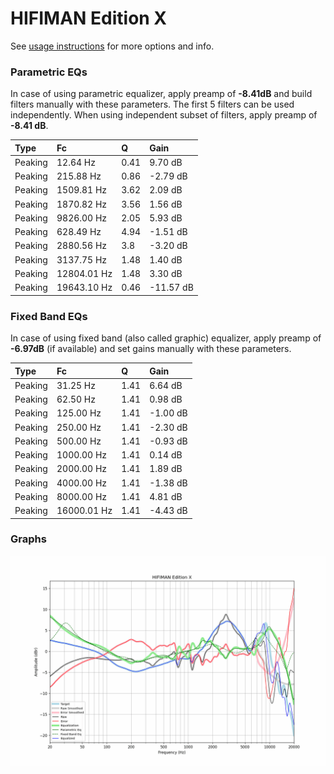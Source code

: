# HIFIMAN Edition X
See [usage instructions](https://github.com/jaakkopasanen/AutoEq#usage) for more options and info.

### Parametric EQs
In case of using parametric equalizer, apply preamp of **-8.41dB** and build filters manually
with these parameters. The first 5 filters can be used independently.
When using independent subset of filters, apply preamp of **-8.41 dB**.

| Type    | Fc          |    Q | Gain      |
|:--------|:------------|:-----|:----------|
| Peaking | 12.64 Hz    | 0.41 | 9.70 dB   |
| Peaking | 215.88 Hz   | 0.86 | -2.79 dB  |
| Peaking | 1509.81 Hz  | 3.62 | 2.09 dB   |
| Peaking | 1870.82 Hz  | 3.56 | 1.56 dB   |
| Peaking | 9826.00 Hz  | 2.05 | 5.93 dB   |
| Peaking | 628.49 Hz   | 4.94 | -1.51 dB  |
| Peaking | 2880.56 Hz  | 3.8  | -3.20 dB  |
| Peaking | 3137.75 Hz  | 1.48 | 1.40 dB   |
| Peaking | 12804.01 Hz | 1.48 | 3.30 dB   |
| Peaking | 19643.10 Hz | 0.46 | -11.57 dB |

### Fixed Band EQs
In case of using fixed band (also called graphic) equalizer, apply preamp of **-6.97dB**
(if available) and set gains manually with these parameters.

| Type    | Fc          |    Q | Gain     |
|:--------|:------------|:-----|:---------|
| Peaking | 31.25 Hz    | 1.41 | 6.64 dB  |
| Peaking | 62.50 Hz    | 1.41 | 0.98 dB  |
| Peaking | 125.00 Hz   | 1.41 | -1.00 dB |
| Peaking | 250.00 Hz   | 1.41 | -2.30 dB |
| Peaking | 500.00 Hz   | 1.41 | -0.93 dB |
| Peaking | 1000.00 Hz  | 1.41 | 0.14 dB  |
| Peaking | 2000.00 Hz  | 1.41 | 1.89 dB  |
| Peaking | 4000.00 Hz  | 1.41 | -1.38 dB |
| Peaking | 8000.00 Hz  | 1.41 | 4.81 dB  |
| Peaking | 16000.01 Hz | 1.41 | -4.43 dB |

### Graphs
![](./HIFIMAN%20Edition%20X.png)